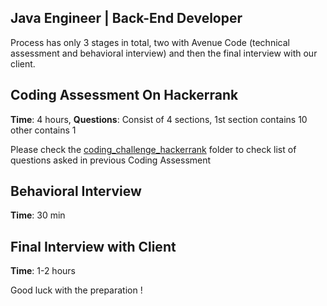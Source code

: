 ## Java Engineer | Back-End Developer
Process has only 3 stages in total, two with Avenue Code (technical assessment and behavioral interview) and then the 
final interview with our client.

## Coding Assessment On Hackerrank
**Time**: 4 hours, **Questions**: Consist of 4 sections, 1st section contains 10 other contains 1

Please check the [coding_challenge_hackerrank](coding_challenge_hackerrank) folder to check list of questions asked in 
previous Coding Assessment

## Behavioral Interview
**Time**: 30 min

## Final Interview with Client
**Time**: 1-2 hours

Good luck with the preparation !
